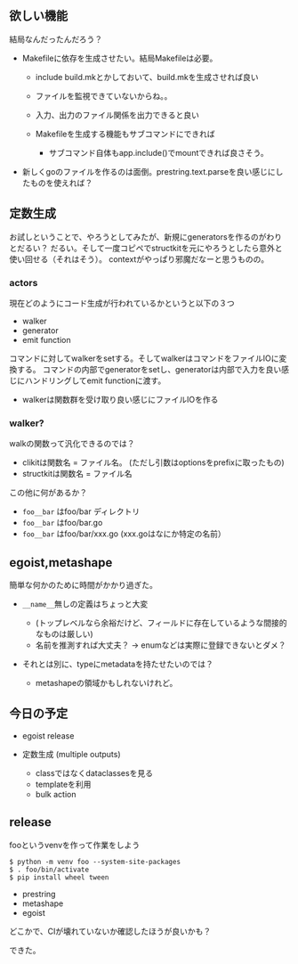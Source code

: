 ## 欲しい機能

結局なんだったんだろう？

- Makefileに依存を生成させたい。結局Makefileは必要。

  - include build.mkとかしておいて、build.mkを生成させれば良い
  - ファイルを監視できていないからね。。
  - 入力、出力のファイル関係を出力できると良い
  - Makefileを生成する機能もサブコマンドにできれば

    - サブコマンド自体もapp.include()でmountできれば良さそう。

- 新しくgoのファイルを作るのは面倒。prestring.text.parseを良い感じにしたものを使えれば？


## 定数生成

お試しということで、やろうとしてみたが、新規にgeneratorsを作るのがわりとだるい？
だるい。そして一度コピペでstructkitを元にやろうとしたら意外と使い回せる（それはそう）。
contextがやっぱり邪魔だなーと思うものの。

### actors

現在どのようにコード生成が行われているかというと以下の３つ

- walker
- generator
- emit function

コマンドに対してwalkerをsetする。そしてwalkerはコマンドをファイルIOに変換する。
コマンドの内部でgeneratorをsetし、generatorは内部で入力を良い感じにハンドリングしてemit functionに渡す。
- walkerは関数群を受け取り良い感じにファイルIOを作る

### walker?

walkの関数って汎化できるのでは？

- clikitは関数名 = ファイル名。 (ただし引数はoptionsをprefixに取ったもの)
- structkitは関数名 = ファイル名

この他に何があるか？

- `foo__bar` はfoo/bar ディレクトリ
- `foo__bar` はfoo/bar.go
- `foo__bar` はfoo/bar/xxx.go (xxx.goはなにか特定の名前）


## egoist,metashape

簡単な何かのために時間がかかり過ぎた。

- `__name__`無しの定義はちょっと大変

  - (トップレベルなら余裕だけど、フィールドに存在しているような間接的なものは厳しい)
  - 名前を推測すれば大丈夫？ -> enumなどは実際に登録できないとダメ？

- それとは別に、typeにmetadataを持たせたいのでは？

  - metashapeの領域かもしれないけれど。

## 今日の予定

- egoist release
- 定数生成 (multiple outputs)

  - classではなくdataclassesを見る
  - templateを利用
  - bulk action

## release

fooというvenvを作って作業をしよう

```console
$ python -m venv foo --system-site-packages
$ . foo/bin/activate
$ pip install wheel tween
```

- prestring
- metashape
- egoist

どこかで、CIが壊れていないか確認したほうが良いかも？

できた。

